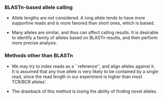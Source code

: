 ### BLASTn-based allele calling

- Allele lengths are not considered. A long allele tends to have more supportive reads and is more favored than short ones, which is baised.

- Many alleles are similar, and thus can affect calling results. It is desirable to identify a family of alleles based on BLASTn results, and then perform more precise analysis.


### Methods other than BLASTn

- We may try to index reads as a ``reference'', and align alleles against it. It is assumed that any true allele is very likely to be contained by a single read, since the read length in our experiment is higher than most TCR/BCR alleles'.

- The drawback of this method is losing the ability of finding novel alleles.

